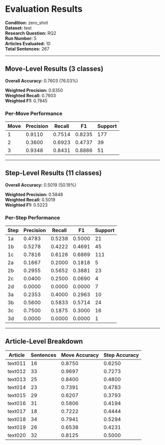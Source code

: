 # Evaluation Results

**Condition:** zero_shot  
**Dataset:** test  
**Research Question:** RQ2  
**Run Number:** 5  
**Articles Evaluated:** 10  
**Total Sentences:** 267  

---

## Move-Level Results (3 classes)

**Overall Accuracy:** 0.7603 (76.03%)  

**Weighted Precision:** 0.8350  
**Weighted Recall:** 0.7603  
**Weighted F1:** 0.7845  

### Per-Move Performance

| Move | Precision | Recall | F1 | Support |
|------|-----------|--------|----|---------|
| 1 | 0.9110 | 0.7514 | 0.8235 | 177 |
| 2 | 0.3600 | 0.6923 | 0.4737 | 39 |
| 3 | 0.9348 | 0.8431 | 0.8866 | 51 |

---

## Step-Level Results (11 classes)

**Overall Accuracy:** 0.5019 (50.19%)  

**Weighted Precision:** 0.5848  
**Weighted Recall:** 0.5019  
**Weighted F1:** 0.5223  

### Per-Step Performance

| Step | Precision | Recall | F1 | Support |
|------|-----------|--------|----|---------|
| 1a | 0.4783 | 0.5238 | 0.5000 | 21 |
| 1b | 0.5278 | 0.4222 | 0.4691 | 45 |
| 1c | 0.7816 | 0.6126 | 0.6869 | 111 |
| 2a | 0.1667 | 0.2000 | 0.1818 | 5 |
| 2b | 0.2955 | 0.5652 | 0.3881 | 23 |
| 2c | 0.0400 | 0.2500 | 0.0690 | 4 |
| 2d | 0.0000 | 0.0000 | 0.0000 | 7 |
| 3a | 0.2353 | 0.4000 | 0.2963 | 10 |
| 3b | 0.5600 | 0.5833 | 0.5714 | 24 |
| 3c | 0.7500 | 0.1875 | 0.3000 | 16 |
| 3d | 0.0000 | 0.0000 | 0.0000 | 1 |

---

## Article-Level Breakdown

| Article | Sentences | Move Accuracy | Step Accuracy |
|---------|-----------|---------------|---------------|
| text011 | 16 | 0.8750 | 0.6250 |
| text012 | 33 | 0.9697 | 0.7273 |
| text013 | 25 | 0.8400 | 0.4800 |
| text014 | 23 | 0.7391 | 0.4783 |
| text015 | 29 | 0.6207 | 0.3793 |
| text016 | 31 | 0.5806 | 0.4194 |
| text017 | 18 | 0.7222 | 0.4444 |
| text018 | 34 | 0.7941 | 0.5294 |
| text019 | 26 | 0.6538 | 0.4231 |
| text020 | 32 | 0.8125 | 0.5000 |

